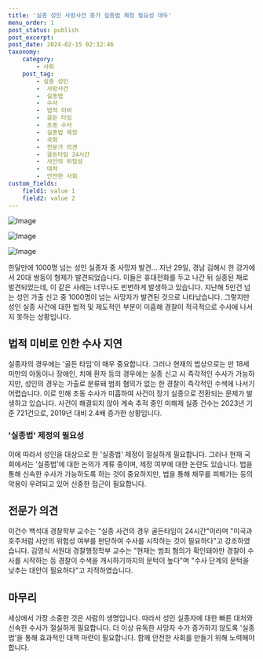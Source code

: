 ```yaml
---
title: '실종 성인 사망사건 증가 실종법 제정 필요성 대두'
menu_order: 1
post_status: publish
post_excerpt: 
post_date: 2024-02-15 02:32:46
taxonomy:
    category:
        - 사회
    post_tag:
        - 실종 성인
        -  사망사건
        -  실종법
        -  수사
        -  법적 미비
        -  골든 타임
        -  초동 수사
        -  실종법 제정
        -  국회
        -  전문가 의견
        -  골든타임 24시간
        -  사안의 위험성
        -  대처
        -  안전한 사회
custom_fields:
    field1: value 1
    field2: value 2
---
```


![Image](https://imgnews.pstatic.net/image/277/2024/02/14/0005379335_001_20240214071501292.jpg?type=w647)

![Image](https://imgnews.pstatic.net/image/277/2024/02/14/0005379335_002_20240214071501345.jpg?type=w647)

![Image](https://imgnews.pstatic.net/image/277/2024/02/14/0005379335_003_20240214071501380.jpg?type=w647)

한달만에 1000명 넘는 성인 실종자 중 사망자 발견... 지난 29일, 경남 김해시 한 강가에서 20대 쌍둥이 형제가 발견되었습니다. 이들은 휴대전화를 두고 나간 뒤 실종된 채로 발견되었는데, 이 같은 사례는 너무나도 빈번하게 발생하고 있습니다. 지난해 5만건 넘는 성인 가출 신고 중 1000명이 넘는 사망자가 발견된 것으로 나타났습니다. 그렇지만 성인 실종 사건에 대한 법적 및 제도적인 부분이 미흡해 경찰이 적극적으로 수사에 나서지 못하는 상황입니다.
## 법적 미비로 인한 수사 지연
실종자의 경우에는 '골든 타임'이 매우 중요합니다. 그러나 현재의 법상으로는 만 18세 미만의 아동이나 장애인, 치매 환자 등의 경우에는 실종 신고 시 즉각적인 수사가 가능하지만, 성인의 경우는 가출로 분류돼 범죄 혐의가 없는 한 경찰이 즉각적인 수색에 나서기 어렵습니다. 이로 인해 초동 수사가 미흡하여 사건이 장기 실종으로 전환되는 문제가 발생하고 있습니다. 사건이 해결되지 않아 계속 추적 중인 미해제 실종 건수는 2023년 기준 721건으로, 2019년 대비 2.4배 증가한 상황입니다.
### '실종법' 제정의 필요성
이에 따라서 성인을 대상으로 한 '실종법' 제정이 절실하게 필요합니다. 그러나 현재 국회에서는 '실종법'에 대한 논의가 계류 중이며, 제정 여부에 대한 논란도 있습니다. 법을 통해 신속한 수사가 가능하도록 하는 것이 중요하지만, 법을 통해 채무를 피해가는 등의 악용이 우려되고 있어 신중한 접근이 필요합니다.
## 전문가 의견
이건수 백석대 경찰학부 교수는 "실종 사건의 경우 골든타임이 24시간"이라며 "미국과 호주처럼 사안의 위험성 여부를 판단하여 수사를 시작하는 것이 필요하다"고 강조하였습니다. 김영식 서원대 경찰행정학부 교수는 "현재는 범죄 혐의가 확인돼야만 경찰이 수사를 시작하는 등 경찰이 수색을 개시하기까지의 문턱이 높다"며 "수사 단계의 문턱을 낮추는 대안이 필요하다"고 지적하였습니다.
## 마무리
세상에서 가장 소중한 것은 사람의 생명입니다. 따라서 성인 실종자에 대한 빠른 대처와 신속한 수사가 절실하게 필요합니다. 더 이상 유독한 사망자 수가 증가하지 않도록 '실종법'을 통해 효과적인 대책 마련이 필요합니다. 함께 안전한 사회를 만들기 위해 노력해야 합니다.
